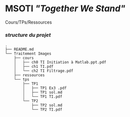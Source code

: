 # MSOTI *"Together We Stand"*
Cours/TPs/Ressources

### ***structure du projet***
```
.
├── README.md
└── Traitement Images
    ├── cours
    │   ├── ch0 TI Initiation à Matlab.ppt.pdf
    │   ├── ch1 TI.pdf
    │   └── ch2 TI Filtrage.pdf
    ├── ressources
    └── tps
        ├── TP1
        │   ├── TP1 Ex3 .pdf
        │   ├── TP1 sol.md
        │   └── TP1 TI.pdf
        └── TP2
            ├── TP2 sol.md
            └── TP2 TI.pdf
```